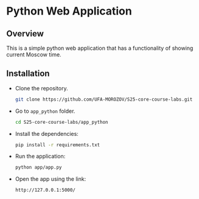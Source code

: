 # Python Web Application

## Overview

This is a simple python web application that has a functionality of showing current Moscow time.

## Installation

- Clone the repository.

  ```bash
  git clone https://github.com/UFA-MOROZOV/S25-core-course-labs.git
  ```

- Go to `app_python` folder.

  ```bash
  cd S25-core-course-labs/app_python
  ```

- Install the dependencies:

  ```bash
  pip install -r requirements.txt
  ```

- Run the application:

  ```bash
  python app/app.py
  ```

- Open the app using the link:

  `http://127.0.0.1:5000/`
